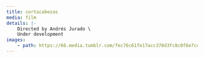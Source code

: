 ```yaml
---
title: cortacabezas
media: film
details: |-
    Directed by Andrés Jurado \
    Under development
images:
    - path: https://66.media.tumblr.com/fec76c61fe17acc378d3fc8c0f6e7cd9/0b8471b342fbe119-e9/s1280x1920/4e5a86cef92add321bcc0b9c6d3a9168fe6d68e3.jpg
---
```

